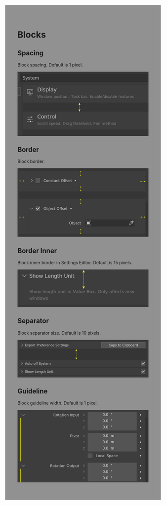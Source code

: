 <div style="background-color: #909190; padding: 40px;">

# **Blocks**

## Spacing

Block spacing. Default is 1 pixel.

![](./img/blocks_spacing.png)

## Border

Block border.

![](./img/blocks_border.png)

## Border Inner

Block inner border in Settings Editor. Default is 15 pixels.

![](./img/blocks_border_inner.png)

## Separator

Block separator size. Default is 10 pixels.

![](./img/blocks_separator.png)

## Guideline

Block guideline width. Default is 1 pixel.

![](./img/blocks_guideline.png)
